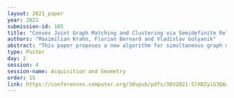 ```yaml
---
layout: 2021_paper
year: 2021
submission-id: 105
title: "Convex Joint Graph Matching and Clustering via Semidefinite Relaxations"
authors: "Maximilian Krahn, Florian Bernard and Vladislav Golyanik"
abstract: "This paper proposes a new algorithm for simultaneous graph matching and clustering. For the first time in the literature, these two problems are solved jointly and synergetically without relying on any training data, which brings advantages for identifying similar arbitrary objects in compound 3D scenes and matching them. For joint reasoning, we first rephrase graph matching as a rigid point set registration problem operating on spectral graph embeddings. Consequently, we utilise efficient convex semidefinite program relaxations for aligning points in Hilbert spaces and add coupling constraints to model the mutual dependency and exploit synergies between both tasks. We outperform state of the art in challenging cases with non-perfectly matching and noisy graphs, and we show successful applications on real compound scenes with multiple 3D elements. Our source code and data will be publicly available."
type: Poster
day: 2
session: 4
session-name: Acquisition and Geometry
order: 15
link: https://conferences.computer.org/3dvpub/pdfs/3DV2021-5lXBZyiG3QAsRBKXHIjqU8/268800b216/268800b216.pdf
---
```

